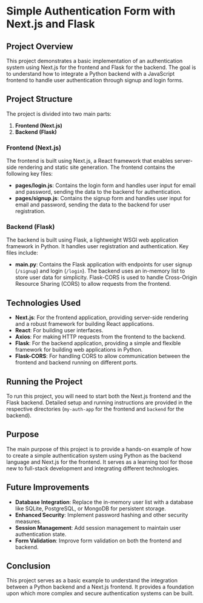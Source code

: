 # Simple Authentication Form with Next.js and Flask

## Project Overview

This project demonstrates a basic implementation of an authentication system using Next.js for the frontend and Flask for the backend. The goal is to understand how to integrate a Python backend with a JavaScript frontend to handle user authentication through signup and login forms.

## Project Structure

The project is divided into two main parts:

1. **Frontend (Next.js)**
2. **Backend (Flask)**

### Frontend (Next.js)

The frontend is built using Next.js, a React framework that enables server-side rendering and static site generation. The frontend contains the following key files:

- **pages/login.js**: Contains the login form and handles user input for email and password, sending the data to the backend for authentication.
- **pages/signup.js**: Contains the signup form and handles user input for email and password, sending the data to the backend for user registration.

### Backend (Flask)

The backend is built using Flask, a lightweight WSGI web application framework in Python. It handles user registration and authentication. Key files include:

- **main.py**: Contains the Flask application with endpoints for user signup (`/signup`) and login (`/login`). The backend uses an in-memory list to store user data for simplicity. Flask-CORS is used to handle Cross-Origin Resource Sharing (CORS) to allow requests from the frontend.

## Technologies Used

- **Next.js**: For the frontend application, providing server-side rendering and a robust framework for building React applications.
- **React**: For building user interfaces.
- **Axios**: For making HTTP requests from the frontend to the backend.
- **Flask**: For the backend application, providing a simple and flexible framework for building web applications in Python.
- **Flask-CORS**: For handling CORS to allow communication between the frontend and backend running on different ports.

## Running the Project

To run this project, you will need to start both the Next.js frontend and the Flask backend. Detailed setup and running instructions are provided in the respective directories (`my-auth-app` for the frontend and `backend` for the backend).

## Purpose

The main purpose of this project is to provide a hands-on example of how to create a simple authentication system using Python as the backend language and Next.js for the frontend. It serves as a learning tool for those new to full-stack development and integrating different technologies.

## Future Improvements

- **Database Integration**: Replace the in-memory user list with a database like SQLite, PostgreSQL, or MongoDB for persistent storage.
- **Enhanced Security**: Implement password hashing and other security measures.
- **Session Management**: Add session management to maintain user authentication state.
- **Form Validation**: Improve form validation on both the frontend and backend.

## Conclusion

This project serves as a basic example to understand the integration between a Python backend and a Next.js frontend. It provides a foundation upon which more complex and secure authentication systems can be built.

